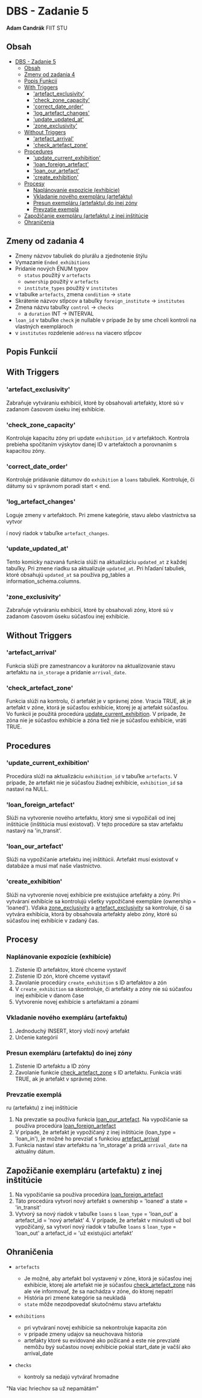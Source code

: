 # DBS - Zadanie 5
**Adam Candrák**
FIIT STU

## Obsah
<!-- TOC -->
* [DBS - Zadanie 5](#dbs---zadanie-5)
  * [Obsah](#obsah)
  * [Zmeny od zadania 4](#zmeny-od-zadania-4)
  * [Popis Funkcií](#popis-funkcií)
  * [With Triggers](#with-triggers)
    * ['artefact_exclusivity'](#artefact_exclusivity)
    * ['check_zone_capacity'](#check_zone_capacity)
    * ['correct_date_order'](#correct_date_order)
    * ['log_artefact_changes'](#log_artefact_changes)
    * ['update_updated_at'](#update_updated_at)
    * ['zone_exclusivity'](#zone_exclusivity)
  * [Without Triggers](#without-triggers)
    * ['artefact_arrival'](#artefact_arrival)
    * ['check_artefact_zone'](#check_artefact_zone)
  * [Procedures](#procedures)
    * ['update_current_exhibition'](#update_current_exhibition)
    * ['loan_foreign_artefact'](#loan_foreign_artefact)
    * ['loan_our_artefact'](#loan_our_artefact)
    * ['create_exhibition'](#create_exhibition)
  * [Procesy](#procesy)
    * [Naplánovanie expozície (exhibície)](#naplánovanie-expozície-exhibície)
    * [Vkladanie nového exempláru (artefaktu)](#vkladanie-nového-exempláru-artefaktu)
    * [Presun exempláru (artefaktu) do inej zóny](#presun-exempláru-artefaktu-do-inej-zóny)
    * [Prevzatie exemplá](#prevzatie-exemplá)
  * [Zapožičanie exempláru (artefaktu) z inej inštitúcie](#zapožičanie-exempláru-artefaktu-z-inej-inštitúcie)
  * [Ohraničenia](#ohraničenia)
<!-- TOC -->

## Zmeny od zadania 4
- Zmeny názvov tabuliek do plurálu a zjednotenie štýlu
- Vymazanie `Ended_exhibitions`
- Pridanie nových ENUM typov 
  - `status` použitý v `artefacts`
  - `ownership` použitý v `artefacts`
  - `institute_types` použitý v `institutes`
- v tabulke `artefacts`, zmena `condition` -> `state`
- Skrátenie názvov stĺpcov a tabuľky `foreign_institute` -> `institutes`
- Zmena názvu tabuľky `control` -> `checks`
  - a `duration` INT -> INTERVAL
- `loan_id` v tabuľke `check` je nullable v prípade že by sme chceli kontroli na vlastných exemplároch
- v `institutes` rozdelenie `address` na viacero stĺpcov

## Popis Funkcií

## With Triggers

### 'artefact_exclusivity'
Zabraňuje vytváraniu exhibícií, ktoré by obsahovali artefakty, ktoré sú v zadanom časovom úseku inej exhibície.

### 'check_zone_capacity'
Kontroluje kapacitu zóny pri update `exhibition_id` v artefaktoch. Kontrola prebieha spočítaním výskytov danej ID v artefaktoch a porovnaním s kapacitou zóny.

### 'correct_date_order'
Kontroluje pridávanie dátumov do `exhibition` a `loans` tabuliek. Kontroluje, či dátumy sú v správnom poradí start < end.

### 'log_artefact_changes'
Loguje zmeny v artefaktoch. Pri zmene kategórie, stavu alebo vlastníctva sa vytvor

í nový riadok v tabuľke `artefact_changes`.

### 'update_updated_at'
Tento komicky nazvaná funkcia slúži na aktualizáciu `updated_at` z každej tabuľky. Pri zmene riadku sa aktualizuje `updated_at`.
Pri hľadaní tabuliek, ktoré obsahujú `updated_at` sa používa pg_tables a information_schema.columns.

### 'zone_exclusivity'
Zabraňuje vytváraniu exhibícií, ktoré by obsahovali zóny, ktoré sú v zadanom časovom úseku súčasťou inej exhibície.

## Without Triggers

### 'artefact_arrival'
Funkcia slúži pre zamestnancov a kurátorov na aktualizovanie stavu artefaktu na `in_storage` a pridanie `arrival_date`.

### 'check_artefact_zone'
Funkcia slúži na kontrolu, či artefakt je v správnej zóne. Vracia TRUE, ak je artefakt v zóne, ktorá je súčasťou exhibície, ktorej je aj artefakt súčasťou.
Vo funkcii je použitá procedúra [update_current_exhibition](#update_current_exhibition). 
V prípade, že zóna nie je súčasťou exhibície a zóna tiež nie je súčasťou exhibície, vráti TRUE.

## Procedures

### 'update_current_exhibition'
Procedúra slúži na aktualizáciu `exhibition_id` v tabuľke `artefacts`.
V prípade, že artefakt nie je súčasťou žiadnej exhibície, `exhibition_id` sa nastaví na NULL.

### 'loan_foreign_artefact'
Slúži na vytvorenie nového artefaktu, ktorý sme si vypožičali od inej inštitúcie (inštitúcia musí existovať).
V tejto procedúre sa stav artefaktu nastavý na 'in_transit'.

### 'loan_our_artefact'
Slúži na vypožičanie artefaktu inej inštitúcii. Artefakt musí existovať v databáze a musí mať naše vlastníctvo.

### 'create_exhibition'
Slúži na vytvorenie novej exhibície pre existujúce artefakty a zóny. Pri vytváraní exhibície sa kontrolujú všetky vypožičané exempláre (ownership = 'loaned').
Vďaka [zone_exclusivity](#zone_exclusivity) a [artefact_exclusivity](#artefact_exclusivity) sa kontroluje, či sa vytvára 
exhibícia, ktorá by obsahovala artefakty alebo zóny, ktoré sú súčasťou inej exhibície v zadaný čas.

## Procesy

### Naplánovanie expozície (exhibície)
1. Zistenie ID artefaktov, ktoré chceme vystaviť
2. Zistenie ID zón, ktoré chceme vystaviť
3. Zavolanie procedúry `create_exhibition` s ID artefaktov a zón
4. V `create_exhibition` sa skontroluje, či artefakty a zóny nie sú súčasťou inej exhibície v danom čase
5. Vytvorenie novej exhibície s artefaktami a zónami

### Vkladanie nového exempláru (artefaktu)
1. Jednoduchý INSERT, ktorý vloží nový artefakt
2. Určenie kategórií

### Presun exempláru (artefaktu) do inej zóny
1. Zistenie ID artefaktu a ID zóny
2. Zavolanie funkcie [check_artefact_zone](#check_artefact_zone) s ID artefaktu. Funkcia vráti TRUE, ak je artefakt v správnej zóne.

### Prevzatie exemplá

ru (artefaktu) z inej inštitúcie
1. Na prevzatie sa používa funkcia [loan_our_artefact](#loan_our_artefact). Na vypožičanie sa používa procedúra [loan_foreign_artefact](#loan_foreign_artefact)
2. V prípade, že artefakt je vypožičaný z inej inštitúcie (loan_type = 'loan_in'), je možné ho prevziať s funkciou [artefact_arrival](#artefact_arrival)
3. Funkcia nastaví stav artefaktu na 'in_storage' a pridá `arrival_date` na aktuálny dátum.

## Zapožičanie exempláru (artefaktu) z inej inštitúcie
1. Na vypožičanie sa používa procedúra [loan_foreign_artefact](#loan_foreign_artefact)
2. Táto procedúra vytvorí nový artefakt s ownership = 'loaned' a state = 'in_transit'
3. Vytvorý sa nový riadok v tabuľke `loans` s `loan_type` = 'loan_out' a artefact_id = 'nový artefakt'
   4. V prípade, že artefakt v minulosti už bol vypožičaný, sa vytvorí nový riadok v tabuľke `loans` s `loan_type` = 'loan_out' a artefact_id = 'už existujúci artefakt'

## Ohraničenia
- `artefacts`
  - Je možné, aby artefakt bol vystavený v zóne, ktorá je súčasťou inej exhibície, ktorej ale artefakt nie je súčasťou 
[check_artefact_zone](#check_artefact_zone) nás ale vie informovať, že sa nachádza v zóne, do ktorej nepatrí
  - História pri zmene kategórie sa neukladá
  - `state` môže nezodpovedať skutočnému stavu artefaktu

- `exhibitions`
  - pri vytváraní novej exhibície sa nekontroluje kapacita zón
  - v pripade zmeny udajov sa neuchovava historia
  - artefakty ktoré su evidované ako požicané 
a este nie prevziaté nemôžu byý sučastou novej exhibicie pokial start_date je vačší ako arrival_date 
  
- `checks`
  - kontroly sa nedajú vytvárať hromadne

"Na viac hriechov sa už nepamätám"
```